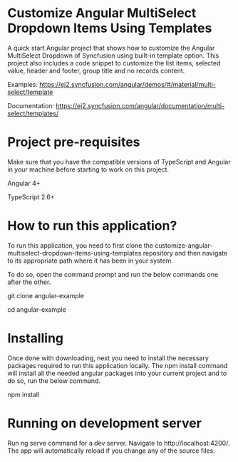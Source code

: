 # Customize Angular MultiSelect Dropdown Items Using Templates

A quick start Angular project that shows how to customize the Angular MultiSelect Dropdown of Syncfusion using built-in template option. This project also includes a code snippet to customize the list items, selected value, header and footer, group title and no records content.

Examples: https://ej2.syncfusion.com/angular/demos/#/material/multi-select/template

Documentation:  https://ej2.syncfusion.com/angular/documentation/multi-select/templates/

# Project pre-requisites

Make sure that you have the compatible versions of TypeScript and Angular in your machine before starting to work on this project.

Angular 4+

TypeScript 2.6+

# How to run this application?

To run this application, you need to first clone the customize-angular-multiselect-dropdown-items-using-templates repository and then navigate to its appropriate path where it has been in your system.

To do so, open the command prompt and run the below commands one after the other.

git clone angular-example

cd angular-example

# Installing

Once done with downloading, next you need to install the necessary packages required to run this application locally. The npm install command will install all the needed angular packages into your current project and to do so, run the below command.

npm install

# Running on development server

Run ng serve command for a dev server. Navigate to http://localhost:4200/. The app will automatically reload if you change any of the source files.


